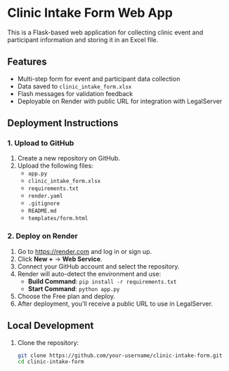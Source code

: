 # Clinic Intake Form Web App

This is a Flask-based web application for collecting clinic event and participant information and storing it in an Excel file.

## Features

- Multi-step form for event and participant data collection
- Data saved to `clinic_intake_form.xlsx`
- Flash messages for validation feedback
- Deployable on Render with public URL for integration with LegalServer

## Deployment Instructions

### 1. Upload to GitHub

1. Create a new repository on GitHub.
2. Upload the following files:
   - `app.py`
   - `clinic_intake_form.xlsx`
   - `requirements.txt`
   - `render.yaml`
   - `.gitignore`
   - `README.md`
   - `templates/form.html`

### 2. Deploy on Render

1. Go to https://render.com and log in or sign up.
2. Click **New +** → **Web Service**.
3. Connect your GitHub account and select the repository.
4. Render will auto-detect the environment and use:
   - **Build Command**: `pip install -r requirements.txt`
   - **Start Command**: `python app.py`
5. Choose the Free plan and deploy.
6. After deployment, you'll receive a public URL to use in LegalServer.

## Local Development

1. Clone the repository:
   ```bash
   git clone https://github.com/your-username/clinic-intake-form.git
   cd clinic-intake-form
   ```